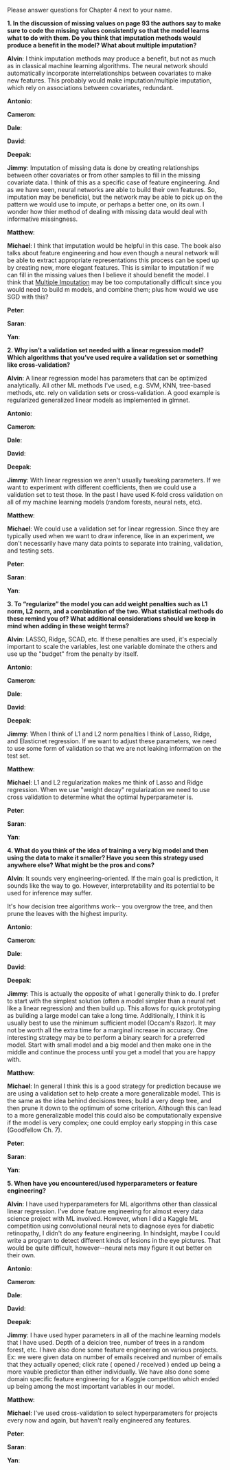 Please answer questions for Chapter 4 next to your name.

**1. In the discussion of missing values on page 93 the authors say to make sure to code the missing values consistently so that the model learns what to do with them.  Do you think that imputation methods would produce a benefit in the model?  What about multiple imputation?**

**Alvin**: I think imputation methods may produce a benefit, but not as much as in classical machine learning algorithms. The neural network should automatically incorporate interrelationships between covariates to make new features. This probably would make imputation/multiple imputation, which rely on associations between covariates, redundant. 

**Antonio**:

**Cameron**:

**Dale**:

**David**:

**Deepak**:

**Jimmy**: Imputation of missing data is done by creating relationships between other covariates or from other samples to fill in the missing covariate data. I think of this as a specific case of feature engineering. And as we have seen, neural networks are able to build their own features. So, imputation may be beneficial, but the network may be able to pick up on the pattern we would use to impute, or perhaps a better one, on its own. I wonder how thier method of dealing with missing data would deal with informative missingness.

**Matthew**:

**Michael**: I think that imputation would be helpful in this case. The book also talks about feature engineering and how even though a neural network will be able to extract appropriate representations this process can be sped up by creating new, more elegant features. This is similar to imputation if we can fill in the missing values then I believe it should benefit the model. I think that [Multiple Imputation](https://stats.idre.ucla.edu/stata/seminars/mi_in_stata_pt1_new/) may be too computationally difficult since you would need to build m models, and combine them; plus how would we use SGD with this?

**Peter**:

**Saran**:

**Yan**:


**2. Why isn’t a validation set needed with a linear regression model?  Which algorithms that you’ve used require a validation set or something like cross-validation?**

**Alvin**: A linear regression model has parameters that can be optimized analytically. All other ML methods I've used, e.g. SVM, KNN, tree-based methods, etc. rely on validation sets or cross-validation. A good example is regularized generalized linear models as implemented in glmnet. 

**Antonio**:

**Cameron**:

**Dale**:

**David**:

**Deepak**:

**Jimmy**: With linear regression we aren't usually tweaking parameters. If we want to experiment with different coefficients, then we could use a validation set to test those. In the past I have used K-fold cross validation on all of my machine learning models (random forests, neural nets, etc).

**Matthew**:

**Michael**: We could use a validation set for linear regression. Since they are typically used when we want to draw inference, like in an experiment, we don't necessarily have many data points to separate into training, validation, and testing sets. 

**Peter**:

**Saran**:

**Yan**:

**3. To “regularize” the model you can add weight penalties such as L1 norm, L2 norm, and a combination of the two.  What statistical methods do these remind you of? What additional considerations should we keep in mind when adding in these weight terms?**

**Alvin**: LASSO, Ridge, SCAD, etc. If these penalties are used, it's especially important to scale the variables, lest one variable dominate the others and use up the "budget" from the penalty by itself.

**Antonio**:

**Cameron**:

**Dale**:

**David**:

**Deepak**:

**Jimmy**: When I think of L1 and L2 norm penalties I think of Lasso, Ridge, and Elasticnet regression. If we want to adjust these parameters, we need to use some form of validation so that we are not leaking information on the test set.

**Matthew**:

**Michael**: L1 and L2 regularization makes me think of Lasso and Ridge regression. When we use "weight decay" regularization we need to use cross validation to determine what the optimal hyperparameter is.

**Peter**:

**Saran**:

**Yan**:


**4. What do you think of the idea of training a very big model and then using the data to make it smaller?  Have you seen this strategy used anywhere else?  What might be the pros and cons?**

**Alvin**: It sounds very engineering-oriented. If the main goal is prediction, it sounds like the way to go. However, interpretability and its potential to be used for inference may suffer.

It's how decision tree algorithms work-- you overgrow the tree, and then prune the leaves with the highest impurity. 

**Antonio**:

**Cameron**:

**Dale**:

**David**:

**Deepak**:

**Jimmy**: This is actually the opposite of what I generally think to do. I prefer to start with the simplest solution (often a model simpler than a neural net like a linear regression) and then build up. This allows for quick prototyping as building a large model can take a long time. Additionally, I think it is usually best to use the minimum sufficient model (Occam's Razor). It may not be worth all the extra time for a marginal increase in accuracy. One interesting strategy may be to perform a binary search for a preferred model. Start with small model and a big model and then make one in the middle and continue the process until you get a model that you are happy with.

**Matthew**:

**Michael**: In general I think this is a good strategy for prediction because we are using a validation set to help create a more generalizable model. This is the same as the idea behind decisions trees; build a very deep tree, and then prune it down to the optimum of some criterion. Although this can lead to a more generalizable model this could also be computationally expensive if the model is very complex; one could employ early stopping in this case (Goodfellow Ch. 7).

**Peter**:

**Saran**:

**Yan**:


**5. When have you encountered/used hyperparameters or feature engineering?**

**Alvin**: I have used hyperparameters for ML algorithms other than classical linear regression. I've done feature engineering for almost every data science project with ML involved. However, when I did a Kaggle ML competition using convolutional neural nets to diagnose eyes for diabetic retinopathy, I didn't do any feature engineering. In hindsight, maybe I could write a program to detect different kinds of lesions in the eye pictures. That would be quite difficult, however--neural nets may figure it out better on their own. 

**Antonio**:

**Cameron**:

**Dale**:

**David**:

**Deepak**:

**Jimmy**: I have used hyper parameters in all of the machine learning models that I have used. Depth of a deicion tree, number of trees in a random forest, etc. I have also done some feature engineering on various projects. Ex: we were given data on number of emails received and number of emails that they actually opened; click rate ( opened / received ) ended up being a more vauble predictor than either individually. We have also done some domain specific feature engineering for a Kaggle competition which ended up being among the most important variables in our model.

**Matthew**:

**Michael**: I've used cross-validation to select hyperparameters for projects every now and again, but haven't really engineered any features.

**Peter**:

**Saran**:

**Yan**:
